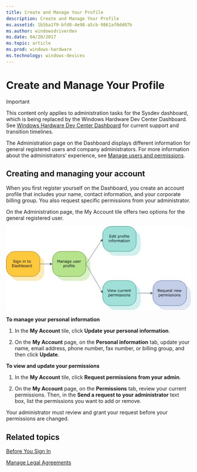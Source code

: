 ```yaml
---
title: Create and Manage Your Profile
description: Create and Manage Your Profile
ms.assetid: 1b5ba1f9-bfd8-4e98-a5cb-9861af0dd07b
ms.author: windowsdriverdev
ms.date: 04/20/2017
ms.topic: article
ms.prod: windows-hardware
ms.technology: windows-devices
---
```


# Create and Manage Your Profile

> [!IMPORTANT]
> This content only applies to administration tasks for the Sysdev dashboard, which is being replaced by the Windows Hardware Dev Center Dashboard. See [Windows Hardware Dev Center Dashboard](https://msdn.microsoft.com/en-us/windows/hardware/drivers/dashboard/index) for current support and transition timelines.  

The Administration page on the Dashboard displays different information for general registered users and company administrators. For more information about the administrators’ experience, see [Manage users and permissions](https://msdn.microsoft.com/library/windows/hardware/br230781.aspx).

## <span id="Creating_and_managing_your_account"></span><span id="creating_and_managing_your_account"></span><span id="CREATING_AND_MANAGING_YOUR_ACCOUNT"></span>Creating and managing your account


When you first register yourself on the Dashboard, you create an account profile that includes your name, contact information, and your corporate billing group. You also request specific permissions from your administrator.

On the Administration page, the My Account tile offers two options for the general registered user.

![flowchart for my account](images/wes-win8-adminflow-profile.jpg)

**To manage your personal information**

1.  In the **My Account** tile, click **Update your personal information**.

2.  On the **My Account** page, on the **Personal information** tab, update your name, email address, phone number, fax number, or billing group, and then click **Update**.

**To view and update your permissions**

1.  In the **My Account** tile, click **Request permissions from your admin**.

2.  On the **My Account** page, on the **Permissions** tab, review your current permissions. Then, in the **Send a request to your administrator** text box, list the permissions you want to add or remove.

Your administrator must review and grant your request before your permissions are changed.

## <span id="related_topics"></span>Related topics


[Before You Sign In](https://msdn.microsoft.com/library/windows/hardware/br230782.aspx)

[Manage Legal Agreements](https://msdn.microsoft.com/library/windows/hardware/br230801.aspx)

 

 

